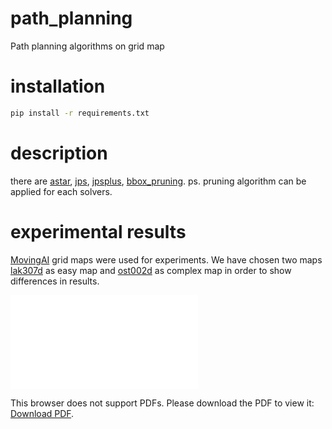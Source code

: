 # path_planning
Path planning algorithms on grid map

# installation

```bash
pip install -r requirements.txt
```

# description

there are [astar](solver/astar.py), [jps](solver/jps.py), [jpsplus](solver/jpsplus.py), [bbox_pruning](solver/pruning/bbox.py).
ps. pruning algorithm can be applied for each solvers.

# experimental results

[MovingAI](https://movingai.com/benchmarks/grids.html) grid maps were used for experiments. We have chosen two maps [lak307d](https://movingai.com/benchmarks/dao/lak307d.pdf) as easy map and [ost002d](https://movingai.com/benchmarks/dao/ost002d.pdf) as complex map in order to show differences in results.

<object data="presentation/graphs/error.pdf" type="application/pdf" width="250px" height="250px">
    <embed src="presentation/graphs/error.pdf" type="application/pdf">
        <p>This browser does not support PDFs. Please download the PDF to view it: <a href="presentation/graphs/error.pdf">Download PDF</a>.</p>
    </embed>
</object>

